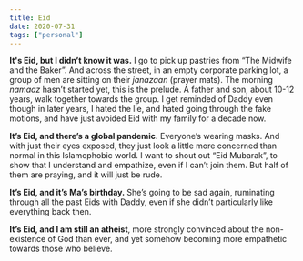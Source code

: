 ```yaml
---
title: Eid
date: 2020-07-31
tags: ["personal"]
---
```


**It's Eid, but I didn’t know it was.** I go to pick up pastries from “The Midwife and the Baker”. And across the street, in an empty corporate parking lot, a group of men are sitting on their _janazaan_ (prayer mats). The morning _namaaz_ hasn’t started yet, this is the prelude. A father and son, about 10-12 years, walk together towards the group. I get reminded of Daddy even though in later years, I hated the lie, and hated going through the fake motions, and have just avoided Eid with my family for a decade now.

**It’s Eid, and there’s a global pandemic.** Everyone’s wearing masks. And with just their eyes exposed, they just look a little more concerned than normal in this Islamophobic world. I want to shout out “Eid Mubarak”, to show that I understand and empathize, even if I can’t join them. But half of them are praying, and it will just be rude.

**It’s Eid, and it’s Ma’s birthday.** She’s going to be sad again, ruminating through all the past Eids with Daddy, even if she didn’t particularly like everything back then.

**It’s Eid, and I am still an atheist**, more strongly convinced about the non-existence of God than ever, and yet somehow becoming more empathetic towards those who believe.
